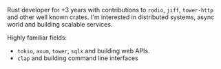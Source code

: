 Rust developer for +3 years with contributions to `rodio`, `jiff`, `tower-http` and other well known crates. I'm interested in distributed systems, async world and building scalable services.

Highly familiar fields:
- `tokio`, `axum`, `tower`, `sqlx` and building web APIs.
- `clap` and building command line interfaces
